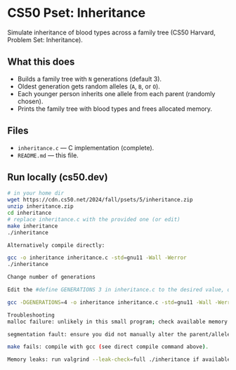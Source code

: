 # CS50 Pset: Inheritance

Simulate inheritance of blood types across a family tree (CS50 Harvard, Problem Set: Inheritance).

## What this does
- Builds a family tree with `N` generations (default 3).
- Oldest generation gets random alleles (`A`, `B`, or `O`).
- Each younger person inherits one allele from each parent (randomly chosen).
- Prints the family tree with blood types and frees allocated memory.

## Files
- `inheritance.c` — C implementation (complete).
- `README.md` — this file.

## Run locally (cs50.dev)
```bash
# in your home dir
wget https://cdn.cs50.net/2024/fall/psets/5/inheritance.zip
unzip inheritance.zip
cd inheritance
# replace inheritance.c with the provided one (or edit)
make inheritance
./inheritance

Alternatively compile directly:

gcc -o inheritance inheritance.c -std=gnu11 -Wall -Werror
./inheritance

Change number of generations

Edit the #define GENERATIONS 3 in inheritance.c to the desired value, or compile with:

gcc -DGENERATIONS=4 -o inheritance inheritance.c -std=gnu11 -Wall -Werror

Troubleshooting
malloc failure: unlikely in this small program; check available memory.

segmentation fault: ensure you did not manually alter the parent/allele logic incorrectly.

make fails: compile with gcc (see direct compile command above).

Memory leaks: run valgrind --leak-check=full ./inheritance if available.
